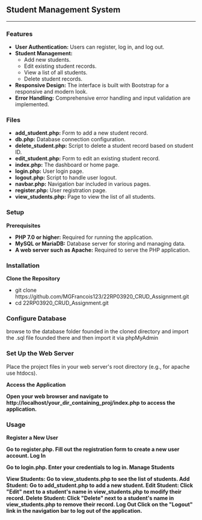 <h2>Student Management System</h2>
<hr>

<h3>Features</h3>

<ul>
    <li><b>User Authentication:</b> Users can register, log in, and log out.</li>
    <li><b>Student Management:</b>
        <ul>
            <li>Add new students.</li>
            <li>Edit existing student records.</li>
            <li>View a list of all students.</li>
            <li>Delete student records.</li>
        </ul>
    </li>
    <li><b>Responsive Design:</b> The interface is built with Bootstrap for a responsive and modern look.</li>
    <li><b>Error Handling:</b> Comprehensive error handling and input validation are implemented.</li>
</ul>


<h3>Files</h3>

<ul>
    <li><b>add_student.php:</b> Form to add a new student record.</li>
    <li><b>db.php:</b> Database connection configuration.</li>
    <li><b>delete_student.php:</b> Script to delete a student record based on student ID.</li>
    <li><b>edit_student.php:</b> Form to edit an existing student record.</li>
    <li><b>index.php:</b> The dashboard or home page.</li>
    <li><b>login.php:</b> User login page.</li>
    <li><b>logout.php:</b> Script to handle user logout.</li>
    <li><b>navbar.php:</b> Navigation bar included in various pages.</li>
    <li><b>register.php:</b> User registration page.</li>
    <li><b>view_students.php:</b> Page to view the list of all students.</li>
</ul>
<h3>Setup</h3>
<b>Prerequisites</b>
<ul>
    <li><b>PHP 7.0 or higher:</b> Required for running the application.</li>
    <li><b>MySQL or MariaDB:</b> Database server for storing and managing data.</li>
    <li><b>A web server such as Apache:</b> Required to serve the PHP application.</li>
</ul>

<h3>Installation</h3>
<b>Clone the Repository</b>
<ul>
   <li>git clone https://github.com/MGFrancois123/22RP03920_CRUD_Assignment.git</li>
    <li>cd 22RP03920_CRUD_Assignment.git </li>

</ul>


<h3>Configure Database</h3>

browse to the database folder founded in the cloned directory and import the .sql file founded there and then import it via phpMyAdmin

<h3>Set Up the Web Server</h3>

Place the project files in your web server's root directory (e.g., for apache use htdocs).

<b>Access the Application<b>

Open your web browser and navigate to http://localhost/your_dir_containing_proj/index.php to access the application.

<h3>Usage</h3>
<b>Register a New User</b>

Go to register.php.
Fill out the registration form to create a new user account.
Log In

Go to login.php.
Enter your credentials to log in.
Manage Students

View Students: Go to view_students.php to see the list of students.
Add Student: Go to add_student.php to add a new student.
Edit Student: Click "Edit" next to a student's name in view_students.php to modify their record.
Delete Student: Click "Delete" next to a student's name in view_students.php to remove their record.
Log Out
Click on the "Logout" link in the navigation bar to log out of the application.





